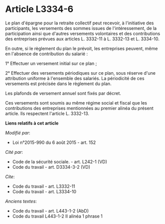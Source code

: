 # Article L3334-6

Le plan d'épargne pour la retraite collectif peut recevoir, à l'initiative des participants, les versements des sommes issues
de l'intéressement, de la participation ainsi que d'autres versements volontaires et des contributions des entreprises
prévues aux articles L. 3332-11 à L. 3332-13 et L. 3334-10. 

En outre, si le règlement du plan le prévoit, les entreprises peuvent, même en l'absence de contribution du salarié : 

1° Effectuer un versement initial sur ce plan ; 

2° Effectuer des versements périodiques sur ce plan, sous réserve d'une attribution uniforme à l'ensemble des salariés. La
périodicité de ces versements est précisée dans le règlement du plan. 

Les plafonds de versement annuel sont fixés par décret. 

Ces versements sont soumis au même régime social et fiscal que les contributions des entreprises mentionnées au premier
alinéa du présent article. Ils respectent l'article L. 3332-13.

**Liens relatifs à cet article**

_Modifié par_:

  - Loi n°2015-990 du 6 août 2015 - art. 152

_Cité par_:

  - Code de la sécurité sociale. - art. L242-1 (VD)
  - Code du travail - art. D3334-3-2 (VD)

_Cite_:

  - Code du travail - art. L3332-11
  - Code du travail - art. L3334-10

_Anciens textes_:

  - Code du travail - art. L443-1-2 (AbD)
  - Code du travail L443-1-2 II alinéa 1 phrase 1
